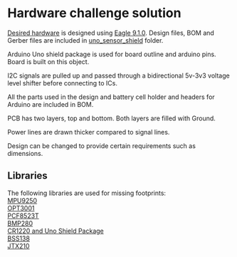 # Hardware challenge solution  


[Desired hardware](https://github.com/itatsmove/smovechallenge/blob/master/challenges/hardware.md) is designed using [Eagle 9.1.0](https://www.autodesk.com/products/eagle/overview). Design files, BOM and Gerber files are included in [uno_sensor_shield](https://github.com/kadiraktass/Smove/tree/master/hardware/uno_sensor_shield) folder. 

Arduino Uno shield package is used for board outline and arduino pins. Board is built on this object.  

I2C signals are pulled up and passed through a bidirectional 5v-3v3 voltage level shifter before connecting to ICs.  

All the parts used in the design and battery cell holder and headers for Arduino are included in BOM. 

PCB has two layers, top and bottom. Both layers are filled with Ground. 

Power lines are drawn thicker compared to signal lines. 

Design can be changed to provide certain requirements such as dimensions.  

## Libraries 

The following libraries are used for missing footprints:  
[MPU9250](https://componentsearchengine.com/MPU-9250/InvenSense+Inc.)  
[OPT3001](https://componentsearchengine.com/part.php?partID=300356)  
[PCF8523T](https://componentsearchengine.com/part.php?partID=274221)  
[BMP280](https://componentsearchengine.com/part.php?partID=237787)  
[CR1220 and Uno Shield Package](https://github.com/adafruit/Adafruit-Eagle-Library)  
[BSS138](https://componentsearchengine.com/part.php?partID=232961)  
[JTX210](https://componentsearchengine.com/part.php?partID=1253227)  


